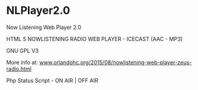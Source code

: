 # NLPlayer2.0
Now Listening Web Player 2.0

HTML 5 NOWLISTENING RADIO WEB PLAYER - ICECAST (AAC - MP3) 

GNU GPL V3 

More info at: www.orlandohc.org/2015/08/nowlistening-web-player-zeus-radio.html

Php Status Script - ON AIR | OFF AIR 
